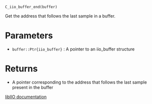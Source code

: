 ```
C_iio_buffer_end(buffer)
```

Get the address that follows the last sample in a buffer.

# Parameters

  * `buffer::Ptr{iio_buffer}` : A pointer to an iio_buffer structure

# Returns

  * A pointer corresponding to the address that follows the last sample present in the buffer

[libIIO documentation](https://analogdevicesinc.github.io/libiio/master/libiio/group__Buffer.html#gab5300f917bbdfc5dafc093a60138f131)
